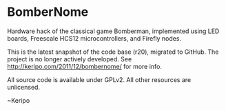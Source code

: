 BomberNome
==========

Hardware hack of the classical game Bomberman, implemented using LED boards, Freescale HCS12 microcontrollers, and Firefly nodes.

This is the latest snapshot of the code base (r20), migrated to GitHub. The project is no longer actively developed. See http://keripo.com/2011/12/bombernome/ for more info.

All source code is available under GPLv2. All other resources are unlicensed.

~Keripo